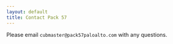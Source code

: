 ```yaml
---
layout: default
title: Contact Pack 57
---
```


Please email `cubmaster@pack57paloalto.com` with any questions.
